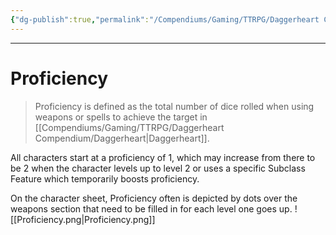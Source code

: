 ```yaml
---
{"dg-publish":true,"permalink":"/Compendiums/Gaming/TTRPG/Daggerheart Compendium/Player/Proficiency/"}
---
```



---
# Proficiency
> Proficiency is defined as the total number of dice rolled when using weapons or spells to achieve the target in [[Compendiums/Gaming/TTRPG/Daggerheart Compendium/Daggerheart\|Daggerheart]].

All characters start at a proficiency of 1, which may increase from there to be 2 when the character levels up to level 2 or uses a specific Subclass Feature which temporarily boosts proficiency.

On the character sheet, Proficiency often is depicted by dots over the weapons section that need to be filled in for each level one goes up.
![[Proficiency.png\|Proficiency.png]]
